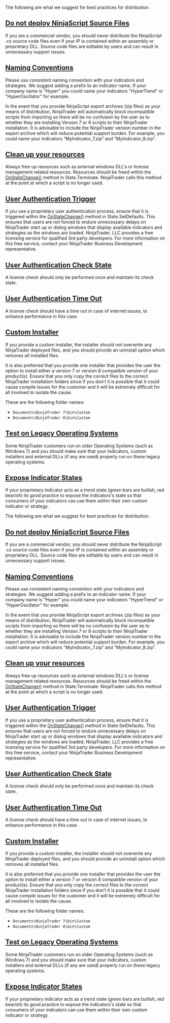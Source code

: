 The following are what we suggest for best practices for distribution.

## [Do not deploy NinjaScript Source Files](https://developer.ninjatrader.com/docs/desktop/best_practices\#do-not-deploy-ninjascript-source-files)

If you are a commercial vendor, you should never distribute the NinjaScript .cs source code files even if your IP is contained within an assembly or proprietary DLL. Source code files are editable by users and can result in unnecessary support issues.

## [Naming Conventions](https://developer.ninjatrader.com/docs/desktop/best_practices\#naming-conventions)

Please use consistent naming convention with your indicators and strategies. We suggest adding a prefix to an indicator name. If your company name is "Hyper" you could name your indicators "HyperTrend" or "HyperOscillator" for example.

In the event that you provide NinjaScript export archives (zip files) as your means of distribution, NinjaTrader will automatically block incompatible scripts from importing so there will be no confusion by the user as to whether they are installing Version 7 or 8 scripts to their NinjaTrader installation. It is advisable to include the NinjaTrader version number in the export archive which will reduce potential support burden. For example, you could name your indicators “MyIndicator\_7.zip” and “MyIndicator\_8.zip”.

## [Clean up your resources](https://developer.ninjatrader.com/docs/desktop/best_practices\#clean-up-your-resources)

Always free up resources such as external windows DLL's or license management related resources. Resources should be freed within the [OnStateChange()](https://developer.ninjatrader.com/docs/desktop/onstatechange) method in State.Terminate. NinjaTrader calls this method at the point at which a script is no longer used.

## [User Authentication Trigger](https://developer.ninjatrader.com/docs/desktop/best_practices\#user-authentication-trigger)

If you use a proprietary user authentication process, ensure that it is triggered within the [OnStateChange()](https://developer.ninjatrader.com/docs/desktop/onstatechange) method in State.SetDefaults. This ensures that users are not forced to endure unnecessary delays on NinjaTrader start up or dialog windows that display available indicators and strategies as the windows are loaded. NinjaTrader, LLC provides a free licensing service for qualified 3rd party developers. For more information on this free service, contact your NinjaTrader Business Development representative.

## [User Authentication Check State](https://developer.ninjatrader.com/docs/desktop/best_practices\#user-authentication-check-state)

A license check should only be performed once and maintain its check state.

## [User Authentication Time Out](https://developer.ninjatrader.com/docs/desktop/best_practices\#user-authentication-time-out)

A license check should have a time out in case of internet issues, to enhance performance in this case.

## [Custom Installer](https://developer.ninjatrader.com/docs/desktop/best_practices\#custom-installer)

If you provide a custom installer, the installer should not overwrite any NinjaTrader deployed files, and you should provide an uninstall option which removes all installed files.

It is also preferred that you provide one installer that provides the user the option to install either a version 7 or version 8 compatible version of your product(s). Ensure that you only copy the correct files to the correct NinjaTrader installation folders since if you don’t it is possible that it could cause compile issues for the customer and it will be extremely difficult for all involved to isolate the cause.

These are the following folder names:

- `Documents\NinjaTrader 7\bin\Custom`
- `Documents\NinjaTrader 8\bin\Custom`

## [Test on Legacy Operating Systems](https://developer.ninjatrader.com/docs/desktop/best_practices\#test-on-legacy-operating-systems)

Some NinjaTrader customers run on older Operating Systems (such as Windows 7) and you should make sure that your indicators, custom installers and external DLLs (if any are used) properly run on these legacy operating systems.

## [Expose Indicator States](https://developer.ninjatrader.com/docs/desktop/best_practices\#expose-indicator-states)

If your proprietary indicator acts as a trend state (green bars are bullish, red bearish) its good practice to expose the indicators's state so that consumers of your indicators can use them within their own custom indicator or strategy.

The following are what we suggest for best practices for distribution.

## [Do not deploy NinjaScript Source Files](https://developer.ninjatrader.com/docs/desktop/best_practices\#do-not-deploy-ninjascript-source-files)

If you are a commercial vendor, you should never distribute the NinjaScript .cs source code files even if your IP is contained within an assembly or proprietary DLL. Source code files are editable by users and can result in unnecessary support issues.

## [Naming Conventions](https://developer.ninjatrader.com/docs/desktop/best_practices\#naming-conventions)

Please use consistent naming convention with your indicators and strategies. We suggest adding a prefix to an indicator name. If your company name is "Hyper" you could name your indicators "HyperTrend" or "HyperOscillator" for example.

In the event that you provide NinjaScript export archives (zip files) as your means of distribution, NinjaTrader will automatically block incompatible scripts from importing so there will be no confusion by the user as to whether they are installing Version 7 or 8 scripts to their NinjaTrader installation. It is advisable to include the NinjaTrader version number in the export archive which will reduce potential support burden. For example, you could name your indicators “MyIndicator\_7.zip” and “MyIndicator\_8.zip”.

## [Clean up your resources](https://developer.ninjatrader.com/docs/desktop/best_practices\#clean-up-your-resources)

Always free up resources such as external windows DLL's or license management related resources. Resources should be freed within the [OnStateChange()](https://developer.ninjatrader.com/docs/desktop/onstatechange) method in State.Terminate. NinjaTrader calls this method at the point at which a script is no longer used.

## [User Authentication Trigger](https://developer.ninjatrader.com/docs/desktop/best_practices\#user-authentication-trigger)

If you use a proprietary user authentication process, ensure that it is triggered within the [OnStateChange()](https://developer.ninjatrader.com/docs/desktop/onstatechange) method in State.SetDefaults. This ensures that users are not forced to endure unnecessary delays on NinjaTrader start up or dialog windows that display available indicators and strategies as the windows are loaded. NinjaTrader, LLC provides a free licensing service for qualified 3rd party developers. For more information on this free service, contact your NinjaTrader Business Development representative.

## [User Authentication Check State](https://developer.ninjatrader.com/docs/desktop/best_practices\#user-authentication-check-state)

A license check should only be performed once and maintain its check state.

## [User Authentication Time Out](https://developer.ninjatrader.com/docs/desktop/best_practices\#user-authentication-time-out)

A license check should have a time out in case of internet issues, to enhance performance in this case.

## [Custom Installer](https://developer.ninjatrader.com/docs/desktop/best_practices\#custom-installer)

If you provide a custom installer, the installer should not overwrite any NinjaTrader deployed files, and you should provide an uninstall option which removes all installed files.

It is also preferred that you provide one installer that provides the user the option to install either a version 7 or version 8 compatible version of your product(s). Ensure that you only copy the correct files to the correct NinjaTrader installation folders since if you don’t it is possible that it could cause compile issues for the customer and it will be extremely difficult for all involved to isolate the cause.

These are the following folder names:

- `Documents\NinjaTrader 7\bin\Custom`
- `Documents\NinjaTrader 8\bin\Custom`

## [Test on Legacy Operating Systems](https://developer.ninjatrader.com/docs/desktop/best_practices\#test-on-legacy-operating-systems)

Some NinjaTrader customers run on older Operating Systems (such as Windows 7) and you should make sure that your indicators, custom installers and external DLLs (if any are used) properly run on these legacy operating systems.

## [Expose Indicator States](https://developer.ninjatrader.com/docs/desktop/best_practices\#expose-indicator-states)

If your proprietary indicator acts as a trend state (green bars are bullish, red bearish) its good practice to expose the indicators's state so that consumers of your indicators can use them within their own custom indicator or strategy.
